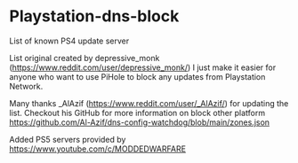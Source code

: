 # Playstation-dns-block
List of known PS4 update server

List original created by depressive_monk (https://www.reddit.com/user/depressive_monk/)
I just make it easier for anyone who want to use PiHole to block any updates from Playstation Network.

Many thanks _AlAzif (https://www.reddit.com/user/_AlAzif/) for updating the list. Checkout his GitHub for more information on block other platform https://github.com/Al-Azif/dns-config-watchdog/blob/main/zones.json

Added PS5 servers provided by https://www.youtube.com/c/MODDEDWARFARE

